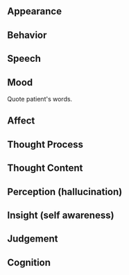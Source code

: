 ## Appearance

## Behavior

## Speech

## Mood

Quote patient's words.

## Affect

## Thought Process

## Thought Content

## Perception (hallucination)

## Insight (self awareness)

## Judgement

## Cognition
